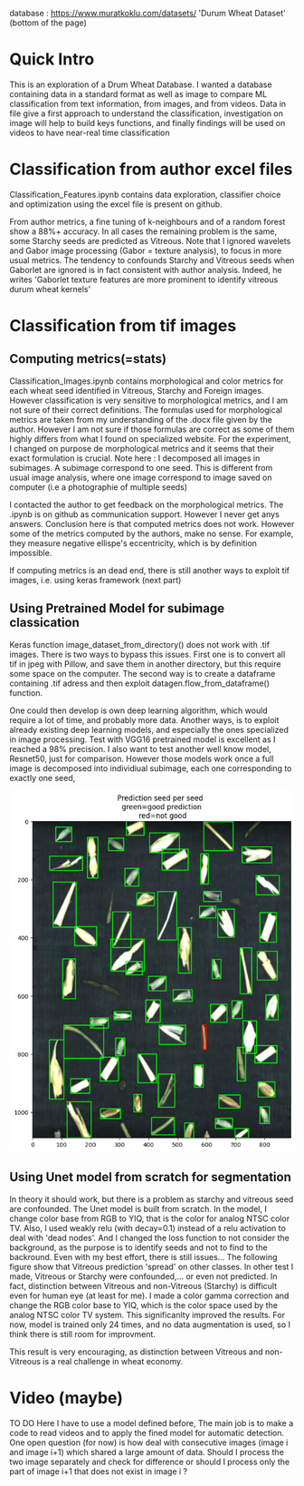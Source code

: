 database : https://www.muratkoklu.com/datasets/ 'Durum Wheat Dataset' (bottom of the page)

# Quick Intro
This is an exploration of a Drum Wheat Database. I wanted a database containing data in a standard format as well as image to compare ML classification from text information, from images, and from videos. Data in file give a first approach to understand the classification, investigation on image will help to build keys functions, and finally findings will be used on videos to have near-real time classification


# Classification from author excel files
Classification_Features.ipynb contains data exploration, classifier choice and optimization using the excel file is present on github. 

From author metrics, a fine tuning of k-neighbours and of a random forest show a 88%+ accuracy. In all cases the remaining problem is the same, some Starchy seeds are predicted as Vitreous. Note that I ignored wavelets and Gabor image processing (Gabor = texture analysis), to focus in more usual metrics. The tendency to confounds Starchy and Vitreous seeds when Gaborlet are ignored is in fact consistent with author analysis. Indeed, he writes 'Gaborlet texture features are more prominent to identify vitreous durum wheat kernels'

# Classification from tif images

  ## Computing metrics(=stats)
Classification_Images.ipynb contains morphological and color metrics for each wheat seed identified in Vitreous, Starchy and Foreign images. However classification is very sensitive to morphological metrics, and I am not sure of their correct definitions. The formulas used for morphological metrics are taken from my understanding of the .docx file given by the author. However I am not sure if those formulas are correct as some of them highly differs from what I found on specialized website.  For the experiment, I changed on purpose de morphological metrics and it seems that their exact formulation is crucial.
Note here : I decomposed all images in subimages. A subimage correspond to one seed. This is different from usual image analysis, where one image correspond to image saved on computer (i.e a photographie of multiple seeds)

I contacted the author to get feedback on the morphological metrics. The .ipynb is on github as communication support. However I never get anys answers.  Conclusion here is that computed metrics does not work. However some of the metrics computed by the authors, make no sense. For example, they measure negative ellispe's eccentricity, which is by definition impossible.

If computing metrics is an dead end, there is still another ways to exploit tif images, i.e. using keras framework (next part)

 ## Using Pretrained Model for subimage classication
 Keras function image_dataset_from_directory() does not work with .tif images. There is two ways to bypass this issues. First one is to convert all tif in jpeg with Pillow, and save them in another directory, but this require some space on the computer. The second way is to create a dataframe containing .tif adress and then exploit datagen.flow_from_dataframe() function.

One could then develop is own deep learning algorithm, which would require a lot of time, and probably more data. Another ways, is to exploit already existing deep learning models, and especially the ones specialized in image processing. Test with VGG16 pretrained model is excellent as I reached a 98% precision. I also want to test another well know model, Resnet50, just for comparison.
However those models work once a full image is decomposed into individiual subimage, each one corresponding to exactly one seed,
<p align="center">
 <img width="800" src=Keras_output_exple.png>
 </p>

## Using Unet model from scratch for segmentation
In theory it should work, but there is a problem as starchy and vitreous seed are confounded. 
The Unet model is built from scratch. In the model, I change color base from RGB to  YIQ, that is the color for analog NTSC color TV. Also, I used weakly relu (with decay=0.1) instead of a relu activation to deal with 'dead nodes'.
And I changed the loss function to not consider the background, as the purpose is to identify seeds and not to find to the backround.
Even with my best effort, there is still issues... The following figure show that Vitreous prediction 'spread' on other classes. In other test I made, Vitreous or Starchy were confounded,... or even not predicted.
In fact, distinction between Vitreous and non-Vitreous (Starchy) is difficult even for human eye (at least for me). I made a color gamma correction and change the RGB color base to YIQ, which is the color space used by the analog NTSC color TV system.  This significanlty improved the results. 
For now, model is trained only 24 times, and no data augmentation is used, so I think there is still room for improvment.

This result is very encouraging, as distinction between Vitreous and non-Vitreous is a real challenge in wheat economy. 

# Video (maybe)
  TO DO
  Here I have to use a model defined before, The main job is to make a code to read videos  and to apply the fined model for automatic detection. One open question (for now) is how deal with consecutive images (image i and image i+1) which shared a large amount of data. Should I process the two image separately and check for difference or should I process only the part of image i+1 that does not exist in image i ? 

